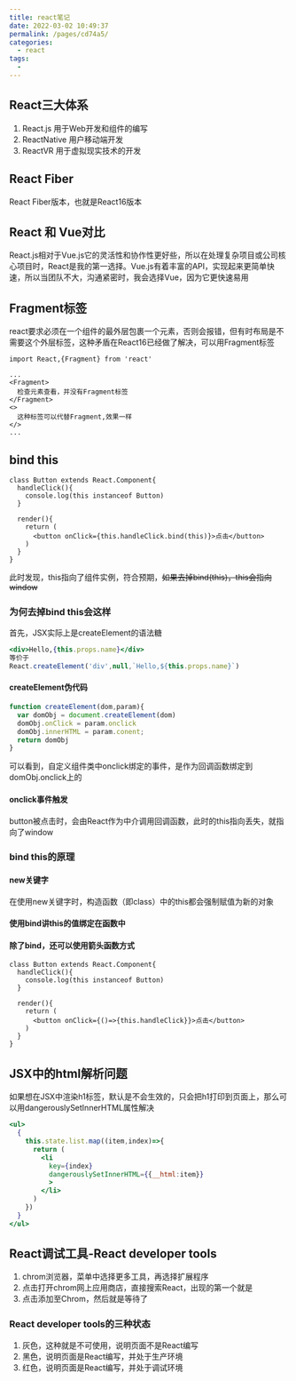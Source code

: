 ```yaml
---
title: react笔记
date: 2022-03-02 10:49:37
permalink: /pages/cd74a5/
categories:
  - react
tags:
  - 
---
```

## React三大体系
1. React.js 用于Web开发和组件的编写
2. ReactNative 用户移动端开发
3. ReactVR 用于虚拟现实技术的开发

## React Fiber
React Fiber版本，也就是React16版本

## React 和 Vue对比
React.js相对于Vue.js它的灵活性和协作性更好些，所以在处理复杂项目或公司核心项目时，React是我的第一选择。Vue.js有着丰富的API，实现起来更简单快速，所以当团队不大，沟通紧密时，我会选择Vue，因为它更快速易用

## Fragment标签
react要求必须在一个组件的最外层包裹一个元素，否则会报错，但有时布局是不需要这个外层标签，这种矛盾在React16已经做了解决，可以用Fragment标签
```
import React,{Fragment} from 'react'

...
<Fragment>
  检查元素查看，并没有Fragment标签
</Fragment>
<>
  这种标签可以代替Fragment,效果一样
</>
...
```

## bind this
```
class Button extends React.Component{
  handleClick(){
    console.log(this instanceof Button)
  }

  render(){
    return (
      <button onClick={this.handleClick.bind(this)}>点击</button>
    )
  }
}
```
此时发现，this指向了组件实例，符合预期，~~如果去掉bind(this)，this会指向window~~

### 为何去掉bind this会这样
首先，JSX实际上是createElement的语法糖
```jsx
<div>Hello,{this.props.name}</div>
等价于
React.createElement('div',null,`Hello,${this.props.name}`)
```

#### createElement伪代码
```js
function createElement(dom,param){
  var domObj = document.createElement(dom)
  domObj.onClick = param.onclick
  domObj.innerHTML = param.conent;
  return domObj
}
```
可以看到，自定义组件类中onclick绑定的事件，是作为回调函数绑定到domObj.onclick上的

#### onclick事件触发
button被点击时，会由React作为中介调用回调函数，此时的this指向丢失，就指向了window

### bind this的原理
#### new关键字
在使用new关键字时，构造函数（即class）中的this都会强制赋值为新的对象
#### 使用bind讲this的值绑定在函数中
#### 除了bind，还可以使用箭头函数方式
```
class Button extends React.Component{
  handleClick(){
    console.log(this instanceof Button)
  }

  render(){
    return (
      <button onClick={()=>{this.handleClick}}>点击</button>
    )
  }
}
```

## JSX中的html解析问题
如果想在JSX中渲染h1标签，默认是不会生效的，只会把h1打印到页面上，那么可以用dangerouslySetInnerHTML属性解决
```jsx
<ul>
  {
    this.state.list.map((item,index)=>{
      return (
        <li
          key={index}
          dangerouslySetInnerHTML={{__html:item}}
          >
        </li>
      )
    })
  }
</ul>
```

## React调试工具-React developer tools
1. chrom浏览器，菜单中选择更多工具，再选择扩展程序
2. 点击打开chrom网上应用商店，直接搜索React，出现的第一个就是
3. 点击添加至Chrom，然后就是等待了

### React developer tools的三种状态
1. 灰色，这种就是不可使用，说明页面不是React编写
1. 黑色，说明页面是React编写，并处于生产环境
1. 红色，说明页面是React编写，并处于调试环境